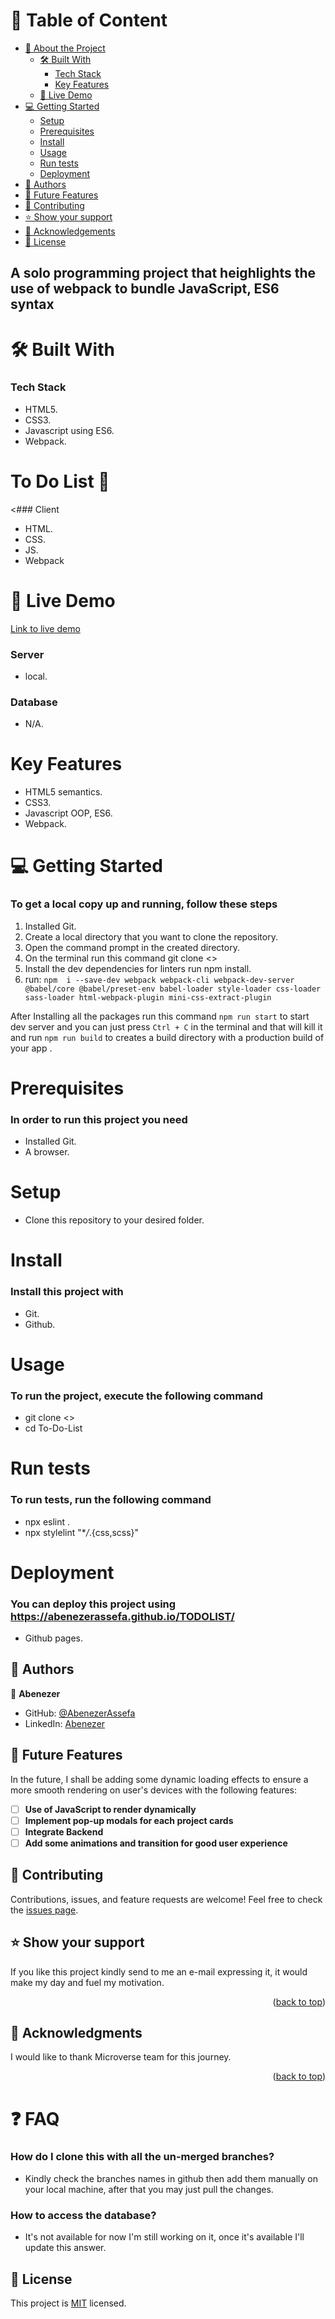 <!-- TABLE OF CONTENTS -->

# 📗 Table of Content

- [📖 About the Project](#about-project)
  - [🛠 Built With](#built-with)
    - [Tech Stack](#tech-stack)
    - [Key Features](#key-features)
  - [🚀 Live Demo](#live-demo)
- [💻 Getting Started](#getting-started)
  - [Setup](#setup)
  - [Prerequisites](#prerequisites)
  - [Install](#install)
  - [Usage](#usage)
  - [Run tests](#run-tests)
  - [Deployment](#triangular_flag_on_post-deployment)
- [👥 Authors](#authors)
- [🔭 Future Features](#future-features)
- [🤝 Contributing](#contributing)
- [⭐️ Show your support](#support)
- [🙏 Acknowledgements](#acknowledgements)
- [📝 License](#license)

<!-- PROJECT DESCRIPTION -->

## A solo programming project that heighlights the use of webpack to bundle JavaScript, ES6 syntax

# 🛠 Built With

### Tech Stack

- HTML5.
- CSS3.
- Javascript using ES6.
- Webpack.

# To Do List 📝

<div align="center">

</div>

<### Client

- HTML.
- CSS.
- JS.
- Webpack

# 🚀 Live Demo <a name="live-demo"></a>


[Link to live demo](https://abenezerassefa.github.io/TODOLIST/)



### Server

- local.

### Database

- N/A.

# Key Features

- HTML5 semantics.
- CSS3.
- Javascript OOP, ES6.
- Webpack.

# 💻 Getting Started

### To get a local copy up and running, follow these steps

1. Installed Git.
2. Create a local directory that you want to clone the repository.
3. Open the command prompt in the created directory.
4. On the terminal run this command git clone <>
5. Install the dev dependencies for linters run npm install.
6. run: `npm  i --save-dev webpack webpack-cli webpack-dev-server @babel/core @babel/preset-env babel-loader style-loader css-loader sass-loader html-webpack-plugin mini-css-extract-plugin `

After Installing all the packages run this command `npm run start` to start dev server and you can just press `Ctrl + C` in the terminal and that will kill it and run `npm run build` to creates a build directory with a production build of your app .

# Prerequisites

### In order to run this project you need

- Installed Git.
- A browser.

# Setup

- Clone this repository to your desired folder.

# Install

### Install this project with

- Git.
- Github.

# Usage

### To run the project, execute the following command

- git clone <>
- cd To-Do-List

# Run tests

### To run tests, run the following command

- npx eslint .
- npx stylelint "\*_/_.{css,scss}"

# Deployment

### You can deploy this project using https://abenezerassefa.github.io/TODOLIST/

- Github pages.

<!-- AUTHORS -->

## 👥 Authors <a name="authors"></a>

👤 **Abenezer**

- GitHub: [@AbenezerAssefa](https://github.com/AbenezerAssefa)
- LinkedIn: [Abenezer](https://www.linkedin.com/in/abenezer-assefa-386b25193)

<!-- FUTURE FEATURES -->

## 🔭 Future Features <a name="future-features"></a>

In the future, I shall be adding some dynamic loading effects to ensure a more smooth rendering on user's devices with the following features:

- [ ] **Use of JavaScript to render dynamically**
- [ ] **Implement pop-up modals for each project cards**
- [ ] **Integrate Backend**
- [ ] **Add some animations and transition for good user experience**

## 🤝 Contributing <a name="contributing"></a>

Contributions, issues, and feature requests are welcome!
Feel free to check the [issues page](../../issues/).

## ⭐️ Show your support <a name="support"></a>

If you like this project kindly send to me an e-mail expressing it, it would make my day and fuel my motivation.

<p align="right">(<a href="#readme-top">back to top</a>)</p>

## 🙏 Acknowledgments <a name="acknowledgements"></a>

I would like to thank Microverse team for this journey.

<p align="right">(<a href="#readme-top">back to top</a>)</p>

# ❓ FAQ

### How do I clone this with all the un-merged branches?

- Kindly check the branches names in github then add them manually on your local machine, after that you may just pull the changes.

### How to access the database?

- It's not available for now I'm still working on it, once it's available I'll update this answer.

## 📝 License <a name="license"></a>

This project is [MIT](./LICENSE) licensed.
